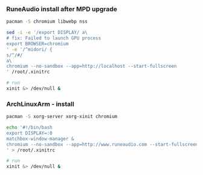 ### RuneAudio install after MPD upgrade
```sh
pacman -S chromium libwebp nss

sed -i -e '/export DISPLAY/ a\
# fix: Failed to launch GPU process
export BROWSER=chromium
' -e '/^midori/ {
s/^/#/
a\
chromium --no-sandbox --app=http://localhost --start-fullscreen
' /root/.xinitrc

# run
xinit &> /dev/null &
```

### ArchLinuxArm - install
```sh
pacman -S xorg-server xorg-xinit chromium

echo '#!/bin/bash
export DISPLAY=:0
matchbox-window-manager &
chromium --no-sandbox --app=http://www.runeaudio.com --start-fullscreen
' > /root/.xinitrc

# run
xinit &> /dev/null &
```

